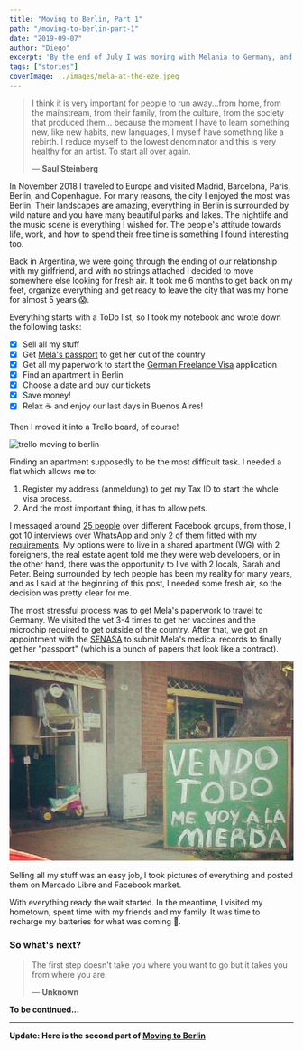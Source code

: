 ```yaml
---
title: "Moving to Berlin, Part 1"
path: "/moving-to-berlin-part-1"
date: "2019-09-07"
author: "Diego"
excerpt: 'By the end of July I was moving with Melania to Germany, and here is how our story begins.'
tags: ["stories"]
coverImage: ../images/mela-at-the-eze.jpeg
---
```


> I think it is very important for people to run away...from home, from the mainstream, from their family, from the culture, from the society that produced them... because the moment I have to learn something new, like new habits, new languages, I myself have something like a rebirth. I reduce myself to the lowest denominator and this is very healthy for an artist. To start all over again.
>
> — **Saul Steinberg**

In November 2018 I traveled to Europe and visited Madrid, Barcelona, Paris, Berlin, and Copenhague. For many reasons, the city I enjoyed the most was Berlin. Their landscapes are amazing, everything in Berlin is surrounded by wild nature and you have many beautiful parks and lakes. The nightlife and the music scene is everything I wished for. The people's attitude towards life, work, and how to spend their free time is something I found interesting too.

Back in Argentina, we were going through the ending of our relationship with my girlfriend, and with no strings attached I decided to move somewhere else looking for fresh air. It took me 6 months to get back on my feet, organize everything and get ready to leave the city that was my home for almost 5 years 😱.

Everything starts with a ToDo list, so I took my notebook and wrote down the following tasks:

- [x] Sell all my stuff
- [x] Get [Mela's passport](http://mascotassenasa.gob.ar/index.php/consultar_requisitos) to get her out of the country
- [x] Get all my paperwork to start the [German Freelance Visa](https://allaboutberlin.com/guides/how-to-get-a-german-freelance-visa) application
- [x] Find an apartment in Berlin
- [x] Choose a date and buy our tickets
- [x] Save money!
- [x] Relax ☕️ and enjoy our last days in Buenos Aires!

Then I moved it into a Trello board, of course!

![trello moving to berlin](../images/moving-to-berlin-trello.png)

Finding an apartment supposedly to be the most difficult task. I needed a flat which allows me to: 

1. Register my address (anmeldung) to get my Tax ID to start the whole visa process.
2. And the most important thing, it has to allow pets. 

I messaged around <u>25 people</u> over different Facebook groups, from those, I got <u>10 interviews</u> over WhatsApp and only <u>2 of them fitted with my requirements</u>. My options were to live in a shared apartment (WG) with 2 foreigners, the real estate agent told me they were web developers, or in the other hand, there was the opportunity to live with 2 locals, Sarah and Peter. Being surrounded by tech people has been my reality for many years, and as I said at the beginning of this post, I needed some fresh air, so the decision was pretty clear for me.

The most stressful process was to get Mela's paperwork to travel to Germany. We visited the vet 3-4 times to get her vaccines and the microchip required to get outside of the country. After that, we got an appointment with the [SENASA](http://mascotassenasa.gob.ar/index.php/consultar_requisitos) to submit Mela's medical records to finally get her "passport" (which is a bunch of papers that look like a contract).

![vendo todo me voy a la mierda](../images/vendo-todo-me-voy-a-la-mierda.jpg)

Selling all my stuff was an easy job, I took pictures of everything and posted them on Mercado Libre and Facebook market.

With everything ready the wait started. In the meantime, I visited my hometown, spent time with my friends and my family. It was time to recharge my batteries for what was coming 💪.

### So what's next?

> The first step doesn't take you where you want to go but it takes you from where you are.
>
> — **Unknown**

**To be continued...**

---

**Update: Here is the  second part of [Moving to Berlin](/moving-to-berlin-part-2)**